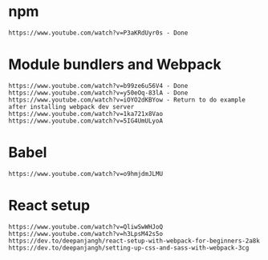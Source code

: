 # npm
    https://www.youtube.com/watch?v=P3aKRdUyr0s - Done 
# Module bundlers and Webpack
    https://www.youtube.com/watch?v=b99ze6u56V4 - Done 
    https://www.youtube.com/watch?v=y50eOq-83lA - Done
    https://www.youtube.com/watch?v=iOYO2dKBYow - Return to do example after installing webpack dev server
    https://www.youtube.com/watch?v=1ka721x8Vao
    https://www.youtube.com/watch?v=5IG4UmULyoA
# Babel
    https://www.youtube.com/watch?v=o9hmjdmJLMU
# React setup
    https://www.youtube.com/watch?v=QliwSwWHJoQ
	https://www.youtube.com/watch?v=h3LpsM42s5o
    https://dev.to/deepanjangh/react-setup-with-webpack-for-beginners-2a8k
    https://dev.to/deepanjangh/setting-up-css-and-sass-with-webpack-3cg

